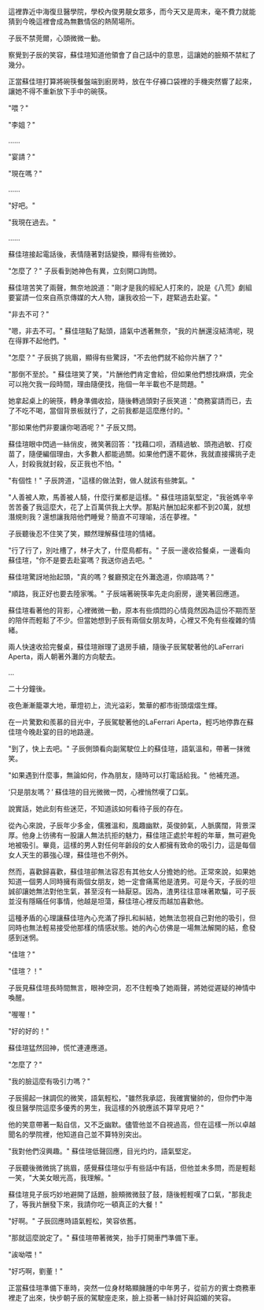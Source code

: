 

這裡靠近中海復旦醫學院，學校內俊男靚女眾多，而今天又是周末，毫不費力就能猜到今晚這裡會成為無數情侶的熱鬧場所。

子辰不禁莞爾，心頭微微一動。

察覺到子辰的笑容，蘇佳瑄知道他領會了自己話中的意思，這讓她的臉頰不禁紅了幾分。

正當蘇佳瑄打算將碗筷餐盤端到廚房時，放在牛仔褲口袋裡的手機突然響了起來，讓她不得不重新放下手中的碗筷。

"喂？"

"李姐？"

……

"宴請？"

"現在嗎？"

……

"好吧。"

"我現在過去。"

……

蘇佳瑄接起電話後，表情隨著對話變換，顯得有些微妙。

"怎麼了？" 子辰看到她神色有異，立刻開口詢問。

蘇佳瑄苦笑了兩聲，無奈地說道："剛才是我的經紀人打來的，說是《八荒》劇組要宴請一位來自燕京傳媒的大人物，讓我收拾一下，趕緊過去赴宴。"

"非去不可？"

"嗯，非去不可。" 蘇佳瑄點了點頭，語氣中透著無奈，"我的片酬還沒結清呢，現在得罪不起他們。"

"怎麼？" 子辰挑了挑眉，顯得有些驚訝，"不去他們就不給你片酬了？"

"那倒不至於。" 蘇佳瑄笑了笑，"片酬他們肯定會給，但如果他們想找麻煩，完全可以拖欠我一段時間，理由隨便找，拖個一年半載也不是問題。"

她拿起桌上的碗筷，轉身準備收拾，隨後轉過頭對子辰笑道："商務宴請而已，去了不吃不喝，當個背景板就行了，之前我都是這麼應付的。"

"那如果他們非要讓你喝酒呢？" 子辰又問。

蘇佳瑄眼中閃過一絲俏皮，微笑著回答："找藉口呗，酒精過敏、頭孢過敏、打疫苗了，隨便編個理由，大多數人都能過關。如果他們還不罷休，我就直接撂挑子走人，封殺我就封殺，反正我也不怕。"

"有個性！" 子辰誇道，"這樣的做法對，做人就該有些脾氣。"

"人善被人欺，馬善被人騎，什麼行業都是這樣。" 蘇佳瑄語氣堅定，"我爸媽辛辛苦苦養了我這麼大，花了上百萬供我上大學。那點片酬加起來都不到20萬，就想潛規則我？還想讓我陪他們睡覺？簡直不可理喻，活在夢裡。"

子辰聽後忍不住笑了笑，顯然理解蘇佳瑄的情緒。

"行了行了，別吐槽了，林子大了，什麼鳥都有。" 子辰一邊收拾餐桌，一邊看向蘇佳瑄，"你不是要去赴宴嗎？我送你過去吧。"

蘇佳瑄驚訝地抬起頭，"真的嗎？餐廳預定在外灘逸道，你順路嗎？"

"順路，我正好也要去陸家嘴。" 子辰端著碗筷率先走向廚房，邊笑著回應道。

蘇佳瑄看著他的背影，心裡微微一動，原本有些煩悶的心情竟然因為這份不期而至的陪伴而輕鬆了不少。但當她想到子辰有兩個女朋友時，心裡又不免有些複雜的情緒。

兩人快速收拾完餐桌，蘇佳瑄辦理了退房手續，隨後子辰駕駛著他的LaFerrari Aperta，兩人朝著外灘的方向駛去。

...

二十分鐘後。

夜色漸漸籠罩大地，華燈初上，流光溢彩，繁華的都市街頭熠熠生輝。

在一片驚歎和羨慕的目光中，子辰駕駛著他的LaFerrari Aperta，輕巧地停靠在蘇佳瑄今晚赴宴的目的地路邊。

"到了，快上去吧。" 子辰側頭看向副駕駛位上的蘇佳瑄，語氣溫和，帶著一抹微笑。

"如果遇到什麼事，無論如何，作為朋友，隨時可以打電話給我。" 他補充道。

‘只是朋友嗎？’ 蘇佳瑄的目光微微一閃，心裡悄然嘆了口氣。

說實話，她此刻有些迷茫，不知道該如何看待子辰的存在。

從內心來說，子辰年少多金，儒雅溫和，風趣幽默，英俊帥氣，人脈廣闊，背景深厚。他身上彷彿有一股讓人無法抗拒的魅力，蘇佳瑄正處於年輕的年華，無可避免地被吸引。畢竟，這樣的男人對任何年齡段的女人都擁有致命的吸引力，這是每個女人天生的慕強心理，蘇佳瑄也不例外。

然而，喜歡歸喜歡，蘇佳瑄卻無法容忍有其他女人分擔她的他。正常來說，如果她知道一個男人同時擁有兩個女朋友，她一定會痛罵他是渣男。可是今天，子辰的坦誠卻讓她無法對他生氣，甚至沒有一絲厭惡。因為，渣男往往意味著欺騙，可子辰並沒有隱瞞任何事情，他越是坦蕩，蘇佳瑄心裡反而越加喜歡他。

這種矛盾的心理讓蘇佳瑄內心充滿了掙扎和糾結，她無法忽視自己對他的吸引，但同時也無法輕易接受他那樣的情感狀態。她的內心仿佛是一場無法解開的結，愈發感到迷惘。

"佳瑄？"

"佳瑄？！"

子辰見蘇佳瑄長時間無言，眼神空洞，忍不住輕喚了她兩聲，將她從遲疑的神情中喚醒。

"喔喔！"

"好的好的！"

蘇佳瑄猛然回神，慌忙連連應道。

"怎麼了？"

"我的臉這麼有吸引力嗎？"

子辰揚起一抹調侃的微笑，語氣輕松，"雖然我承認，我確實蠻帥的，但你們中海復旦醫學院這麼多優秀的男生，我這樣的外貌應該不算罕見吧？"

他的笑意帶著一點自信，又不乏幽默。儘管他並不自視過高，但在這樣一所以卓越聞名的學院裡，他知道自己並不算特別突出。

"我對他們沒興趣。" 蘇佳瑄低聲回應，目光灼灼，語氣堅定。

子辰聽後微微挑了挑眉，感覺蘇佳瑄似乎有些話中有話，但他並未多問，而是輕鬆一笑，"大美女眼光高，我理解。"

蘇佳瑄見子辰巧妙地避開了話題，臉頰微微鼓了鼓，隨後輕輕嘆了口氣，"那我走了，等我片酬發下來，我請你吃一頓真正的大餐！"

"好啊。" 子辰回應時語氣輕松，笑容依舊。

"那就這麼說定了。" 蘇佳瑄帶著微笑，抬手打開車門準備下車。

"誒呦喂！"

"好巧啊，劉董！"

正當蘇佳瑄準備下車時，突然一位身材略顯臃腫的中年男子，從前方的賓士商務車裡走了出來，快步朝子辰的駕駛座走來，臉上掛著一絲討好與諂媚的笑容。